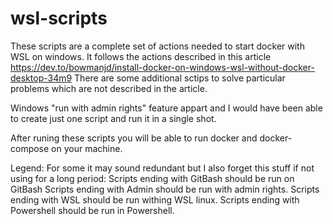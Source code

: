 # wsl-scripts
These scripts are a complete set of actions needed to start docker with WSL on windows. 
It follows the actions described in this article https://dev.to/bowmanjd/install-docker-on-windows-wsl-without-docker-desktop-34m9
There are some additional sctips to solve particular problems which are not described in the article.

Windows "run with admin rights" feature appart and I would have been able to create just one script and run it in a single shot. 

After runing these scripts you will be able to run docker and docker-compose on your machine.

Legend:
For some it may sound redundant but I also forget this stuff if not using for a long period:
Scripts ending with GitBash should be run on GitBash
Scripts ending with Admin should be run with admin rights. 
Scripts ending with WSL should be run withing WSL linux.
Scripts ending with Powershell should be run in Powershell.
